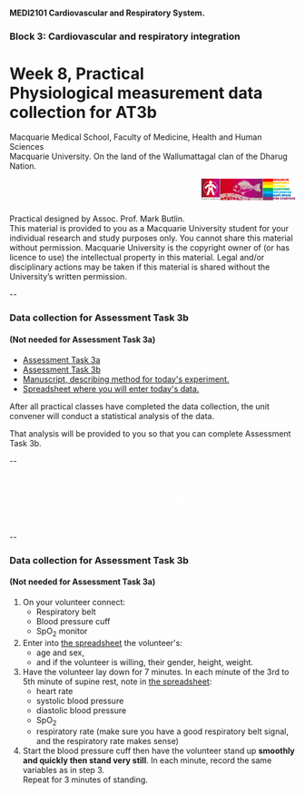 <!-- .slide: data-auto-animate-restart id="MEDI2101Wk8prac" -->
#### MEDI2101 Cardiovascular and Respiratory System.
### Block 3: Cardiovascular and respiratory integration
# Week 8, Practical<br>Physiological measurement data collection for AT3b

Macquarie Medical School, Faculty of Medicine, Health and Human Sciences<br>Macquarie University. On the land of the Wallumattagal clan of the Dharug Nation.

<a href="https://students.mq.edu.au/support"><img src="images/mq_support.png" alt="Student wellbeing logo. Wallumattagal peoples at Macquarie. LGBTQI+ Safe Space for Everyone" align="right" width=33%></a>
<p>&nbsp;</p>
<p>&nbsp;</p>
<p class="citation">Practical designed by Assoc. Prof. Mark Butlin.<br>This material is provided to you as a Macquarie University student for your individual research and study purposes only. You cannot share this material without permission. Macquarie University is the copyright owner of (or has licence to use) the intellectual property in this material. Legal and/or disciplinary actions may be taken if this material is shared without the University’s written permission.</p>

--
### Data collection for Assessment Task 3b
#### (Not needed for Assessment Task 3a)

- <a href="https://ilearn.mq.edu.au/mod/assign/view.php?id=7611983">Assessment Task 3a</a>
- <a href="https://ilearn.mq.edu.au/mod/assign/view.php?id=7612029">Assessment Task 3b</a>
- <a href="https://ilearn.mq.edu.au/pluginfile.php/8450510/mod_assign/introattachment/0/MEDI2101_AT3a_manuscript.pdf">Manuscript, describing method for today's experiment.</a>
- <a href="https://bit.ly/2MkvaCT">Spreadsheet where you will enter today's data.</a>

After all practical classes have completed the data collection, the unit convener will conduct a statistical analysis of the data.

That analysis will be provided to you so that you can complete Assessment Task 3b.

<!-- ### Data collection for Assessment Task 3b
#### (Not needed for Assessment Task 3a)

1. On your volunteer, connect:
   - Respiratory belt
   - Blood pressure cuff
   - SpO<sub>2</sub> monitor
2. Get the volunteer's maximum hand-grip strength.<br>(Squeeze the hand-grip as hard as you can!).
3. Take heart rate, blood pressure, SpO<sub>2</sub> and respiratory rate readings every minute (enter data into spreadsheet) during:
   1. 5 minutes of seated rest.
   2. 5 minutes of isometric hand-grip (participant squeezes hand-grip to 15% of maximum).
   3. 2 minutes of seated rest (recovery).

Repeat in as many willing volunteers as you can complete in your time today.

Discuss amongst your group what might be happening physiologically.<br>Any questions? Ask the staff.-->

--
<!-- .slide: data-background="#373A36" -->
<p style="color:white;font-size:1.5em">Do <b>not</b> volunteer to be a participant in today's study if you often have dizzy spells, or if you often feel light-headed when standing up.</p>

--
### Data collection for Assessment Task 3b
#### (Not needed for Assessment Task 3a)

1. On your volunteer connect:
   - Respiratory belt
   - Blood pressure cuff
   - SpO<sub>2</sub> monitor
2. Enter into <a href="https://bit.ly/2MkvaCT">the spreadsheet</a> the volunteer's:
   - age and sex,
   - and if the volunteer is willing, their gender, height, weight.
1. Have the volunteer lay down for 7 minutes. In each minute of the 3rd to 5th minute of supine rest, note in <a href="https://bit.ly/2MkvaCT">the spreadsheet</a>:
   - heart rate
   - systolic blood pressure
   - diastolic blood pressure
   - SpO<sub>2</sub>
   - respiratory rate (make sure you have a good respiratory belt signal, and the respiratory rate makes sense)
2. Start the blood pressure cuff then have the volunteer stand up <b>smoothly and quickly then stand very still</b>. In each minute, record the same variables as in step 3.<br>Repeat for 3 minutes of standing.
